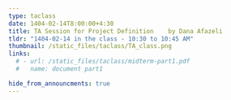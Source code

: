 ```yaml
---
type: taclass
date: 1404-02-14T8:00:00+4:30
title: TA Session for Project Definition	by Dana Afazeli
tldr: "1404-02-14 in the class - 10:30 to 10:45 AM"
thumbnail: /static_files/taclass/TA_class.png
links:
  # - url: /static_files/taclass/midterm-part1.pdf
  #   name: document part1

hide_from_announcments: true
---
```

